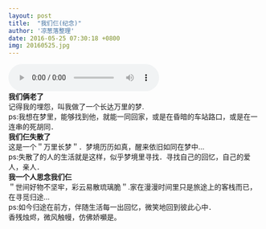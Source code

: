 ```yaml
---
layout: post
title:  "我们仨(纪念)"
author: '凉葱落整理'
date: 2016-05-25 07:30:18 +0800
img: 20160525.jpg
---
```

<audio src="http://mp3.9ku.com/mp3/543/542977.mp3" controls="controls" autoplay="true">你的浏览器不支持哦！</audio>
<br>
<b>我们俩老了</b> <br>
记得我的埋怨，叫我做了一个长达万里的梦.     
ps:我想在梦里，能够找到他，就能一同回家，或是在昏暗的车站路口，或是在一连串的死胡同．        
<b>我们仨失散了</b> <br>
这是一个＂万里长梦＂．梦境历历如真，醒来依旧如同在梦中...       
ps:失散了的人的生活就是这样，似乎梦境里寻找．寻找自己的回忆，自己的爱人，亲人．       
<b>我一个人思念我们仨</b> <br>
＂世间好物不坚牢，彩云易散琉璃脆＂.家在漫漫时间里只是旅途上的客栈而已，在寻觅归途...     
ps:如今归途在前方，伴随生活每一出回忆，微笑地回到彼此心中．     
香残烛烬，微风触幔，仿佛娇嚬是。